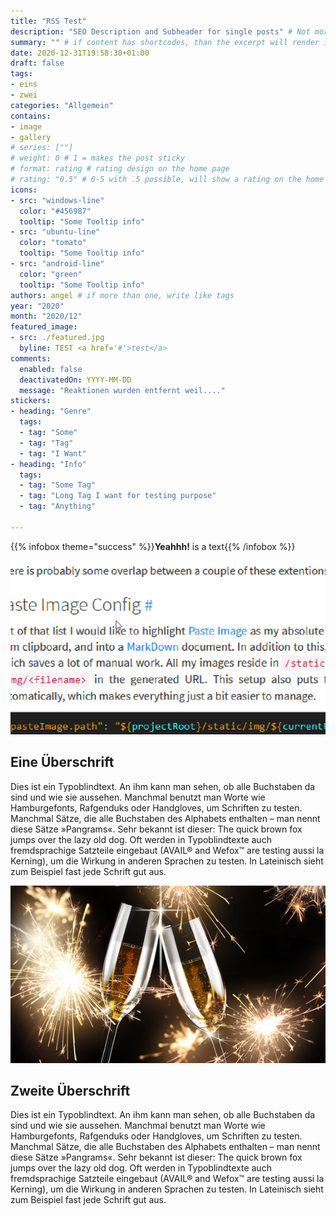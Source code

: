 ```yaml
---
title: "RSS Test"
description: "SEO Description and Subheader for single posts" # Not more than 160 characters!
summary: "" # if content has shortcodes, than the excerpt will render it. USE <!--start-summary--> comment in content or summary here instead
date: 2020-12-31T19:58:30+01:00
draft: false
tags:
- eins
- zwei
categories: "Allgemein"
contains:
- image
- gallery
# series: [""]
# weight: 0 # 1 = makes the post sticky
# format: rating # rating design on the home page
# rating: "0.5" # 0-5 with .5 possible, will show a rating on the home page
icons:
- src: "windows-line"
  color: "#456987"
  tooltip: "Some Tooltip info"
- src: "ubuntu-line"
  color: "tomato"
  tooltip: "Some Tooltip info"
- src: "android-line"
  color: "green"
  tooltip: "Some Tooltip info"
authors: angel # if more than one, write like tags
year: "2020"
month: "2020/12"
featured_image:
- src: ./featured.jpg
  byline: TEST <a href='#'>test</a>
comments:
  enabled: false
  deactivatedOn: YYYY-MM-DD
  message: "Reaktionen wurden entfernt weil...."
stickers:
- heading: "Genre"
  tags:
  - tag: "Some"
  - tag: "Tag"
  - tag: "I Want"
- heading: "Info"
  tags:
  - tag: "Some Tag"
  - tag: "Long Tag I want for testing purpose"
  - tag: "Anything"

---
```



{{% infobox theme="success" %}}**Yeahhh!** is a text{{% /infobox %}}

![](20210109_215313.png)

<!--start-summary-->
## Eine Überschrift
Dies ist ein Typoblindtext. An ihm kann man sehen, ob alle Buchstaben da sind und wie sie aussehen. Manchmal benutzt man Worte wie Hamburgefonts, Rafgenduks oder Handgloves, um Schriften zu testen. Manchmal Sätze, die alle Buchstaben des Alphabets enthalten – man nennt diese Sätze »Pangrams«. Sehr bekannt ist dieser: The quick brown fox jumps over the lazy old dog. Oft werden in Typoblindtexte auch fremdsprachige Satzteile eingebaut (AVAIL® and Wefox™ are testing aussi la Kerning), um die Wirkung in anderen Sprachen zu testen. In Lateinisch sieht zum Beispiel fast jede Schrift gut aus.

![Alt Attribute Description for Screen Readers](featured.jpg "Title and Image Descirption, shown on the frontpage <a href='#'>Testlink</a>")

## Zweite Überschrift
Dies ist ein Typoblindtext. An ihm kann man sehen, ob alle Buchstaben da sind und wie sie aussehen. Manchmal benutzt man Worte wie Hamburgefonts, Rafgenduks oder Handgloves, um Schriften zu testen. Manchmal Sätze, die alle Buchstaben des Alphabets enthalten – man nennt diese Sätze »Pangrams«. Sehr bekannt ist dieser: The quick brown fox jumps over the lazy old dog. Oft werden in Typoblindtexte auch fremdsprachige Satzteile eingebaut (AVAIL® and Wefox™ are testing aussi la Kerning), um die Wirkung in anderen Sprachen zu testen. In Lateinisch sieht zum Beispiel fast jede Schrift gut aus.
